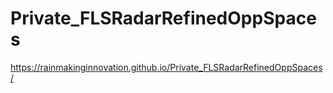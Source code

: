 # Private_FLSRadarRefinedOppSpaces
https://rainmakinginnovation.github.io/Private_FLSRadarRefinedOppSpaces/
